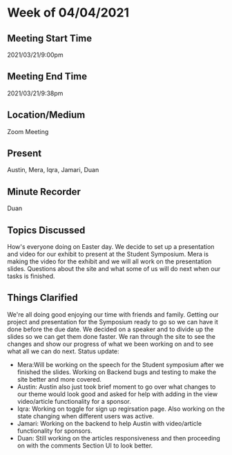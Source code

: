 # Week of 04/04/2021 
 
## Meeting Start Time
 
2021/03/21/9:00pm
 
## Meeting End Time
 
2021/03/21/9:38pm

## Location/Medium
 
Zoom Meeting
 
## Present
 
Austin, Mera, Iqra, Jamari, Duan
 
## Minute Recorder
 
Duan

## Topics Discussed
 How's everyone doing on Easter day. We decide to set up a presentation and video for our exhibit to present at the Student Symposium. Mera is making the video for the exhibit and we will all work on the presentation slides. Questions about the site and what some of us will do next when our tasks is finished.

## Things Clarified
We're all doing good enjoying our time with friends and family. Getting our project and presentation for the Symposium ready to go so we can have it done before the due date. 
We decided on a speaker and to divide up the slides so we can get them done faster. 
We ran through the site to see the changes and show our progress of what we been working on and to see what all we can do next.
Status update:
- Mera:Will be working on the speech for the Student symposium after we finished the slides. Working on Backend bugs and testing to make the site better and more covered.
- Austin: Austin also just took brief moment to go over what changes to our theme would look good and asked for help with adding in the view video/article functionality for a sponsor.
- Iqra: Working on toggle for sign up regirsation page. Also working on the state changing when different users was active.
- Jamari: Working on the backend to help Austin with video/article functionality for sponsors.
- Duan: Still working on the articles responsiveness and then proceeding on with the comments Section UI to look better.
